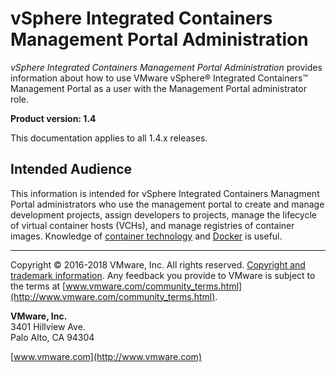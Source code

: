 # vSphere Integrated Containers Management Portal Administration

*vSphere Integrated Containers Management Portal Administration* provides information about how to use VMware vSphere&reg; Integrated Containers&trade; Management Portal as a user with the Management Portal administrator role.

**Product version: 1.4**

This documentation applies to all 1.4.x releases.

## Intended Audience

This information is intended for vSphere Integrated Containers  Managment Portal administrators who use the management portal to create and manage development projects, assign developers to projects, manage the lifecycle of virtual container hosts (VCHs), and manage registries of container images. Knowledge of [container technology](https://en.wikipedia.org/wiki/Operating-system-level_virtualization) and [Docker](https://docs.docker.com/) is useful.

----------

Copyright &copy; 2016-2018 VMware, Inc. All rights reserved. [Copyright and trademark information](http://pubs.vmware.com/copyright-trademark.html). Any feedback you provide to VMware is subject to the terms at [www.vmware.com/community_terms.html](http://www.vmware.com/community_terms.html).

**VMware, Inc.**<br>
3401 Hillview Ave.<br>
Palo Alto, CA 94304

[www.vmware.com](http://www.vmware.com)